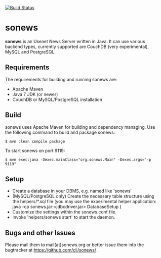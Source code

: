 [![Build Status](https://travis-ci.org/cli/sonews.svg?branch=master)](https://travis-ci.org/cli/sonews)

sonews
======

**sonews** is an Usenet News Server written in Java. It can use various 
backend types, currently supported are CouchDB (very experimental), MySQL and PostgreSQL.

Requirements
------------

The requirements for building and running sonews are:

* Apache Maven
* Java 7 JDK (or newer)
* CouchDB or MySQL/PostgreSQL installation

Build
-----

sonews uses Apache Maven for building and dependency managing.
Use the following command to build and package sonews:

    $ mvn clean compile package


To start sonews on port 9119:

    $ mvn exec:java -Dexec.mainClass="org.sonews.Main" -Dexec.args="-p 9119"


Setup
-----

* Create a database in your DBMS, e.g. named like 'sonews'
* (MySQL/PostgreSQL only) Create the necessary table structure using the 
  helpers/*.sql file (you may use the experimental helper application:
   java -cp sonews.jar:<jdbcdriver.jar> DatabaseSetup )
* Customize the settings within the sonews.conf file.
* Invoke 'helpers/sonews start' to start the daemon.

Bugs and other Issues
----------------------

Please mail them to mail(at)sonews.org or better issue them
into the bugtracker at https://github.com/cli/sonews/ .

